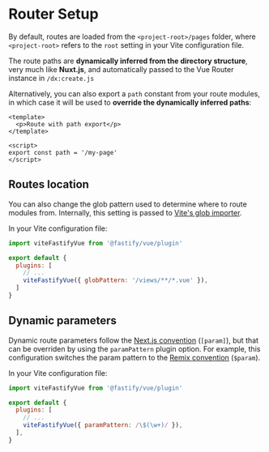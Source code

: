<!--@include: ../guide/parts/links.md-->

# Router Setup

By default, routes are loaded from the `<project-root>/pages` folder, where `<project-root>` refers to the `root` setting in your Vite configuration file. 

The route paths are **dynamically inferred from the directory structure**, very much like **Nuxt.js**, and automatically passed to the Vue Router instance in `/dx:create.js`

Alternatively, you can also export a `path` constant from your route modules, in which case it will be used to **override the dynamically inferred paths**:

```vue
<template>
  <p>Route with path export</p>
</template>

<script>
export const path = '/my-page'
</script>
```

## Routes location

You can also change the glob pattern used to determine where to route modules from. Internally, this setting is passed to [Vite's glob importer](https://vitejs.dev/guide/features.html#glob-import).

In your Vite configuration file:

```js
import viteFastifyVue from '@fastify/vue/plugin'

export default {
  plugins: [
    // ...
    viteFastifyVue({ globPattern: '/views/**/*.vue' }),
  ]
}
```

## Dynamic parameters

Dynamic route parameters follow the [Next.js convention](https://nextjs.org/docs/basic-features/pages#pages-with-dynamic-routes) (`[param]`), but that can be overriden by using the `paramPattern` plugin option. For example, this configuration switches the param pattern to the [Remix convention](https://remix.run/docs/en/v1/guides/routing#dynamic-segments) (`$param`).

In your Vite configuration file:

```js
import viteFastifyVue from '@fastify/vue/plugin'

export default {
  plugins: [
    // ...
    viteFastifyVue({ paramPattern: /\$(\w+)/ }),
  ],
}
```

